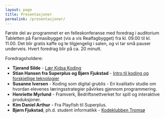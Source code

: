 ```yaml
---
layout: page
title: Presentasjoner 
permalink: /presentasjoner/
---
```


Første del av programmet er en felleskonferanse med foredrag i auditorium
Tabletten på Farmasibygget (vis a vis Realfagbygget) fra kl. 09.00 til kl.
11.00. Det blir gratis kaffe og te tilgjengelig i salen, og vi tar små pauser
underveis. Hvert foredrag blir på ca. 20 minutt. 

Foredragsholdere: 

- **Tjerand Silde** - [Lær Kidsa Koding](https://github.com/kodeklubben-tromso/laererkonferanse/raw/master/presentasjoner/LKK.pdf)
- **Stian Hansen fra Superplus og Bjørn Fjukstad** - [Intro til koding og forskjellige teknologier](https://github.com/kodeklubben-tromso/laererkonferanse/raw/master/presentasjoner/teknologier.pdf)
- **Susanne Iversen** - Koding som digital grublis - En kvalitativ studie om hvordan elevenes læringsstrategier påvirkes gjennom programmering.
- **Henriette Myrlund** - Framverk, Bedriftsnettverket for spill og interaktive produksjoner.
- **Kim Daniel Arthur** - Fra Playfish til Superplus.
- **Bjørn Fjukstad**, ph.d. student informatikk - [Kodeklubben
  Tromsø](https://github.com/kodeklubben-tromso/laererkonferanse/raw/master/presentasjoner/kodeklubben-troms%C3%B8.pdf)
